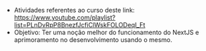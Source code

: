 - Atividades referentes ao curso deste link: https://www.youtube.com/playlist?list=PLnDvRpP8BnezfJcfiClWskFOLODeqI_Ft
- Objetivo: Ter uma noção melhor do funcionamento do NextJS e aprimoramento no desenvolvimento usando o mesmo.

